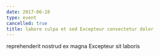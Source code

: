 ```yaml
---
date: 2017-06-28
type: event
cancelled: true
title: labore culpa et sed Excepteur consectetur dolor
---
```

reprehenderit nostrud ex magna Excepteur sit laboris